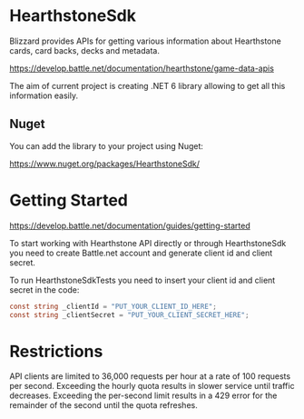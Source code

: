 # HearthstoneSdk

Blizzard provides APIs for getting various information about Hearthstone cards, card backs, decks and metadata.

https://develop.battle.net/documentation/hearthstone/game-data-apis

The aim of current project is creating .NET 6 library allowing to get all this information easily.

## Nuget

You can add the library to your project using Nuget:

https://www.nuget.org/packages/HearthstoneSdk/

# Getting Started

https://develop.battle.net/documentation/guides/getting-started

To start working with Hearthstone API directly or through HearthstoneSdk you need to create Battle.net account and generate client id and client secret.

To run HearthstoneSdkTests you need to insert your client id and client secret in the code:

```csharp
const string _clientId = "PUT_YOUR_CLIENT_ID_HERE";
const string _clientSecret = "PUT_YOUR_CLIENT_SECRET_HERE";
```

# Restrictions

API clients are limited to 36,000 requests per hour at a rate of 100 requests per second. Exceeding the hourly quota results in slower service until traffic decreases. Exceeding the per-second limit results in a 429 error for the remainder of the second until the quota refreshes.